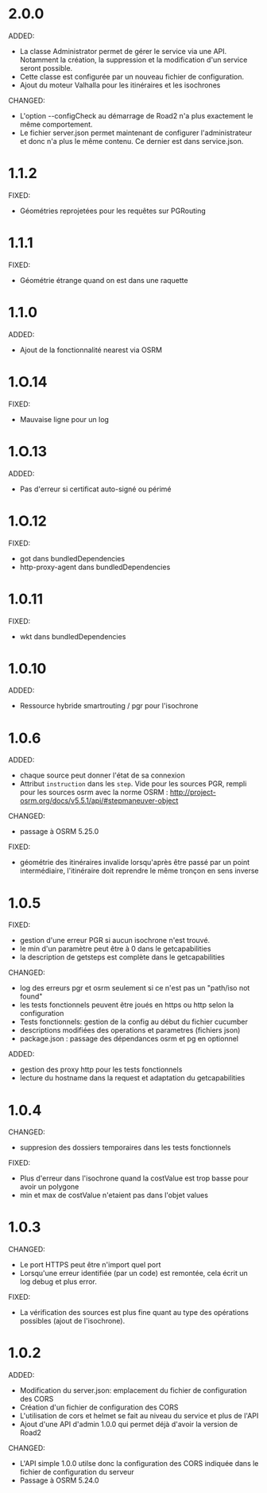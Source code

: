 # 2.0.0

ADDED:
  - La classe Administrator permet de gérer le service via une API. Notamment la création, la suppression et la modification d'un service seront possible. 
  - Cette classe est configurée par un nouveau fichier de configuration. 
  - Ajout du moteur Valhalla pour les itinéraires et les isochrones

CHANGED:
  - L'option --configCheck au démarrage de Road2 n'a plus exactement le même comportement. 
  - Le fichier server.json permet maintenant de configurer l'administrateur et donc n'a plus le même contenu. Ce dernier est dans service.json. 

# 1.1.2

FIXED:
  - Géométries reprojetées pour les requêtes sur PGRouting

# 1.1.1

FIXED:
  - Géométrie étrange quand on est dans une raquette

# 1.1.0

ADDED:
  - Ajout de la fonctionnalité nearest via OSRM

# 1.O.14
FIXED:
  - Mauvaise ligne pour un log

# 1.O.13
ADDED:
  - Pas d'erreur si certificat auto-signé ou périmé

# 1.O.12
FIXED:
  - got dans bundledDependencies
  - http-proxy-agent dans bundledDependencies

# 1.0.11
FIXED:
  - wkt dans bundledDependencies

# 1.0.10
ADDED:
  - Ressource hybride smartrouting / pgr pour l'isochrone

# 1.0.6

ADDED:
 - chaque source peut donner l'état de sa connexion
 - Attribut `instruction` dans les `step`. Vide pour les sources PGR, rempli pour les sources osrm avec la norme OSRM : http://project-osrm.org/docs/v5.5.1/api/#stepmaneuver-object

CHANGED:
 - passage à OSRM 5.25.0

FIXED:
 - géométrie des itinéraires invalide lorsqu'après être passé par un point intermédiaire, l'itinéraire doit reprendre le même tronçon en sens inverse

# 1.0.5

FIXED:
 - gestion d'une erreur PGR si aucun isochrone n'est trouvé.
 - le min d'un paramètre peut être à 0 dans le getcapabilities
 - la description de getsteps est complète dans le getcapabilities

CHANGED:
 - log des erreurs pgr et osrm seulement si ce n'est pas un "path/iso not found"
 - les tests fonctionnels peuvent être joués en https ou http selon la configuration
 - Tests fonctionnels: gestion de la config au début du fichier cucumber
 - descriptions modifiées des operations et parametres (fichiers json)
 - package.json : passage des dépendances osrm et pg en optionnel

ADDED:
 - gestion des proxy http pour les tests fonctionnels
 - lecture du hostname dans la request et adaptation du getcapabilities

# 1.0.4

CHANGED:
 - suppresion des dossiers temporaires dans les tests fonctionnels

FIXED:
 - Plus d'erreur dans l'isochrone quand la costValue est trop basse pour avoir un polygone
 - min et max de costValue n'etaient pas dans l'objet values

# 1.0.3

CHANGED:
 - Le port HTTPS peut être n'import quel port
 - Lorsqu'une erreur identifiée (par un code) est remontée, cela écrit un log debug et plus error.

FIXED:
 - La vérification des sources est plus fine quant au type des opérations possibles (ajout de l'isochrone).

# 1.0.2

ADDED:
 - Modification du server.json: emplacement du fichier de configuration des CORS
 - Création d'un fichier de configuration des CORS
 - L'utilisation de cors et helmet se fait au niveau du service et plus de l'API
 - Ajout d'une API d'admin 1.0.0 qui permet déjà d'avoir la version de Road2

CHANGED:
 - L'API simple 1.0.0 utilse donc la configuration des CORS indiquée dans le fichier de configuration du serveur
 - Passage à OSRM 5.24.0
